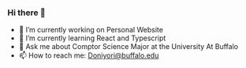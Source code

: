 ### Hi there 👋

- 🔭 I’m currently working on Personal Website
- 🌱 I’m currently learning React and Typescript 
- 💬 Ask me about Comptor Science Major at the University At Buffalo
- 📫 How to reach me: Doniyori@buffalo.edu

<!--
**DoniyorI/DoniyorI** is a ✨ _special_ ✨ repository because its `README.md` (this file) appears on your GitHub profile.

Here are some ideas to get you started:

- 🔭 I’m currently working on ...
- 🌱 I’m currently learning ...
- 👯 I’m looking to collaborate on ...
- 🤔 I’m looking for help with ...
- 💬 Ask me about ...
- 📫 How to reach me: ...
- 😄 Pronouns: ...
- ⚡ Fun fact: ...
-->
